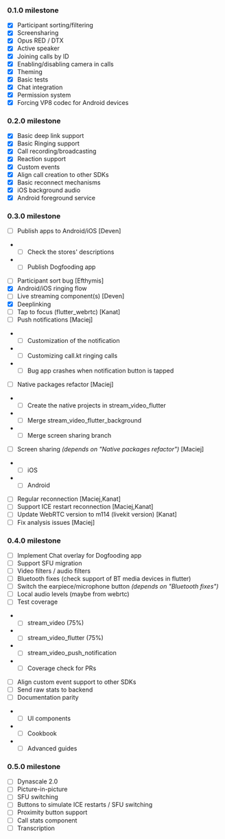 ### 0.1.0 milestone
- [x] Participant sorting/filtering
- [x] Screensharing
- [x] Opus RED / DTX
- [x] Active speaker
- [x] Joining calls by ID
- [x] Enabling/disabling camera in calls
- [x] Theming
- [x] Basic tests
- [x] Chat integration
- [x] Permission system
- [x] Forcing VP8 codec for Android devices

### 0.2.0 milestone
- [x] Basic deep link support
- [x] Basic Ringing support
- [x] Call recording/broadcasting
- [x] Reaction support
- [x] Custom events
- [x] Align call creation to other SDKs
- [x] Basic reconnect mechanisms
- [x] iOS background audio
- [x] Android foreground service

### 0.3.0 milestone
- [ ] Publish apps to Android/iOS [Deven]
- - [ ] Check the stores' descriptions
- - [ ] Publish Dogfooding app
- [ ] Participant sort bug [Efthymis]
- [x] Android/iOS ringing flow
- [ ] Live streaming component(s) [Deven]
- [x] Deeplinking
- [ ] Tap to focus (flutter_webrtc) [Kanat]
- [ ] Push notifications [Maciej]
- - [ ] Customization of the notification
- - [ ] Customizing call.kt ringing calls
- - [ ] Bug app crashes when notification button is tapped
- [ ] Native packages refactor [Maciej]
- - [ ] Create the native projects in stream_video_flutter
- - [ ] Merge stream_video_flutter_background
- - [ ] Merge screen sharing branch
- [ ] Screen sharing *(depends on "Native packages refactor")* [Maciej]
- - [ ] iOS
- - [ ] Android
- [ ] Regular reconnection [Maciej,Kanat]
- [ ] Support ICE restart reconnection [Maciej,Kanat]
- [ ] Update WebRTC version to m114 (livekit version) [Kanat]
- [ ] Fix analysis issues [Maciej]

### 0.4.0 milestone
- [ ] Implement Chat overlay for Dogfooding app
- [ ] Support SFU migration
- [ ] Video filters / audio filters
- [ ] Bluetooth fixes (check support of BT media devices in flutter)
- [ ] Switch the earpiece/microphone button *(depends on "Bluetooth fixes")*
- [ ] Local audio levels (maybe from webrtc)
- [ ] Test coverage 
- - [ ] stream_video (75%)
- - [ ] stream_video_flutter (75%)
- - [ ] stream_video_push_notification
- - [ ] Coverage check for PRs
- [ ] Align custom event support to other SDKs
- [ ] Send raw stats to backend
- [ ] Documentation parity
- - [ ] UI components
- - [ ] Cookbook
- - [ ] Advanced guides

### 0.5.0 milestone
- [ ] Dynascale 2.0
- [ ] Picture-in-picture
- [ ] SFU switching
- [ ] Buttons to simulate ICE restarts / SFU switching
- [ ] Proximity button support
- [ ] Call stats component
- [ ] Transcription
